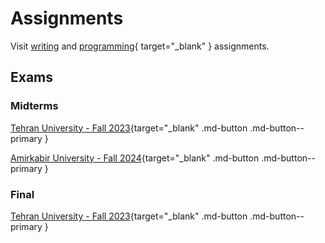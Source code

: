 # Assignments

Visit [writing](writing_assignments.md) and [programming](programming_assignment.md){ target="_blank" } assignments.


## Exams

### Midterms

[Tehran University - Fall 2023](../assets/exams/midterm_fall2023_FFENG.pdf){target="_blank" .md-button .md-button--primary }

[Amirkabir University - Fall 2024](../assets/exams/midterm_fall2024_AUT.pdf){target="_blank" .md-button .md-button--primary }


### Final
[Tehran University - Fall 2023](#){target="_blank" .md-button .md-button--primary }

